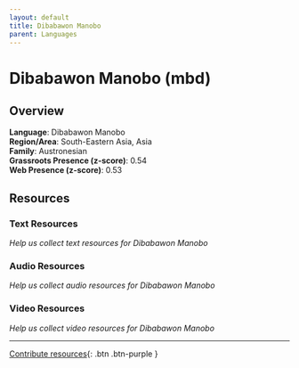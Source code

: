 ```yaml
---
layout: default
title: Dibabawon Manobo
parent: Languages
---
```


# Dibabawon Manobo (mbd)

## Overview

**Language**: Dibabawon Manobo  
**Region/Area**: South-Eastern Asia, Asia  
**Family**: Austronesian  
**Grassroots Presence (z-score)**: 0.54  
**Web Presence (z-score)**: 0.53  

## Resources

### Text Resources
*Help us collect text resources for Dibabawon Manobo*

### Audio Resources
*Help us collect audio resources for Dibabawon Manobo*

### Video Resources
*Help us collect video resources for Dibabawon Manobo*

---

[Contribute resources](https://forms.office.com/e/1SfLJx3u1r){: .btn .btn-purple }
